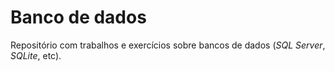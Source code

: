 # Banco de dados

Repositório com trabalhos e exercícios sobre bancos de dados (*SQL Server*, *SQLite*, etc).
